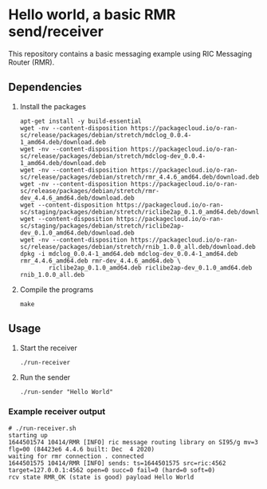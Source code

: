 # Hello world, a basic RMR send/receiver

This repository contains a basic messaging example using RIC Messaging Router (RMR).

## Dependencies
1. Install the packages
   ~~~
   apt-get install -y build-essential
   wget -nv --content-disposition https://packagecloud.io/o-ran-sc/release/packages/debian/stretch/mdclog_0.0.4-1_amd64.deb/download.deb
   wget -nv --content-disposition https://packagecloud.io/o-ran-sc/release/packages/debian/stretch/mdclog-dev_0.0.4-1_amd64.deb/download.deb
   wget -nv --content-disposition https://packagecloud.io/o-ran-sc/release/packages/debian/stretch/rmr_4.4.6_amd64.deb/download.deb
   wget -nv --content-disposition https://packagecloud.io/o-ran-sc/release/packages/debian/stretch/rmr-dev_4.4.6_amd64.deb/download.deb
   wget --content-disposition https://packagecloud.io/o-ran-sc/staging/packages/debian/stretch/riclibe2ap_0.1.0_amd64.deb/download.deb
   wget --content-disposition https://packagecloud.io/o-ran-sc/staging/packages/debian/stretch/riclibe2ap-dev_0.1.0_amd64.deb/download.deb
   wget -nv --content-disposition https://packagecloud.io/o-ran-sc/release/packages/debian/stretch/rnib_1.0.0_all.deb/download.deb
   dpkg -i mdclog_0.0.4-1_amd64.deb mdclog-dev_0.0.4-1_amd64.deb rmr_4.4.6_amd64.deb rmr-dev_4.4.6_amd64.deb \
           riclibe2ap_0.1.0_amd64.deb riclibe2ap-dev_0.1.0_amd64.deb rnib_1.0.0_all.deb
   ~~~

2. Compile the programs
   ~~~
   make
   ~~~

## Usage
1. Start the receiver
   ~~~
   ./run-receiver
   ~~~
   
2. Run the sender
   ~~~
   ./run-sender "Hello World"
   ~~~
   
### Example receiver output
~~~
# ./run-receiver.sh 
starting up
1644501574 10414/RMR [INFO] ric message routing library on SI95/g mv=3 flg=00 (84423e6 4.4.6 built: Dec  4 2020)
waiting for rmr connection . connected
1644501575 10414/RMR [INFO] sends: ts=1644501575 src=ric:4562 target=127.0.0.1:4562 open=0 succ=0 fail=0 (hard=0 soft=0)
rcv state RMR_OK (state is good) payload Hello World
~~~

